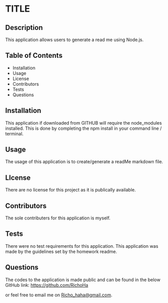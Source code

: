 # TITLE

## Description
This application allows users to generate a read me using Node.js.

## Table of Contents
-   Installation
-   Usage
-   License
-   Contributors 
-   Tests
-   Questions

## Installation
This application if downloaded from GITHUB will require the node_modules installed.
This is done by completing the npm install in your command line / terminal.

## Usage
The usage of this application is to create/generate a readMe markdown file. 

## LIcense
There are no license for this project as it is publically available. 

## Contributors 
The sole contributers for this application is myself. 

## Tests
There were no test requirements for this application. 
This application was made by the guidelines set by the homework readme. 

## Questions
The codes to the application is made public and can be found in the below GitHub link:
https://github.com/RichoHa

or feel free to email me on Richo_haha@gmail.com.